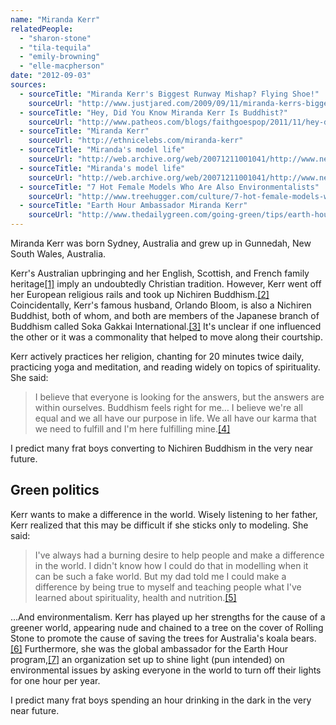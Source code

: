 ```yaml
---
name: "Miranda Kerr"
relatedPeople:
  - "sharon-stone"
  - "tila-tequila"
  - "emily-browning"
  - "elle-macpherson"
date: "2012-09-03"
sources:
  - sourceTitle: "Miranda Kerr's Biggest Runway Mishap? Flying Shoe!"
    sourceUrl: "http://www.justjared.com/2009/09/11/miranda-kerrs-biggest-runway-mishap-flying-shoe/"
  - sourceTitle: "Hey, Did You Know Miranda Kerr Is Buddhist?"
    sourceUrl: "http://www.patheos.com/blogs/faithgoespop/2011/11/hey-did-you-know-miranda-kerr-is-buddhist-and-an-aries/"
  - sourceTitle: "Miranda Kerr"
    sourceUrl: "http://ethnicelebs.com/miranda-kerr"
  - sourceTitle: "Miranda's model life"
    sourceUrl: "http://web.archive.org/web/20071211001041/http://www.news.com.au/dailytelegraph/story/0,22049,22730119-5006011,00.html"
  - sourceTitle: "Miranda's model life"
    sourceUrl: "http://web.archive.org/web/20071211001041/http://www.news.com.au/dailytelegraph/story/0,22049,22730119-5006011,00.html"
  - sourceTitle: "7 Hot Female Models Who Are Also Environmentalists"
    sourceUrl: "http://www.treehugger.com/culture/7-hot-female-models-who-are-also-environmentalists.html"
  - sourceTitle: "Earth Hour Ambassador Miranda Kerr"
    sourceUrl: "http://www.thedailygreen.com/going-green/tips/earth-hour-47032002"
---
```


Miranda Kerr was born Sydney, Australia and grew up in Gunnedah, New South Wales, Australia.

Kerr's Australian upbringing and her English, Scottish, and French family heritage<a class="source-citation" href="http://www.justjared.com/2009/09/11/miranda-kerrs-biggest-runway-mishap-flying-shoe/" title="Miranda Kerr&apos;s Biggest Runway Mishap? Flying Shoe!">[1]</a> imply an undoubtedly Christian tradition. However, Kerr went off her European religious rails and took up Nichiren Buddhism.<a class="source-citation" href="http://www.patheos.com/blogs/faithgoespop/2011/11/hey-did-you-know-miranda-kerr-is-buddhist-and-an-aries/" title="Hey, Did You Know Miranda Kerr Is Buddhist?">[2]</a> Coincidentally, Kerr's famous husband, Orlando Bloom, is also a Nichiren Buddhist, both of whom, and both are members of the Japanese branch of Buddhism called Soka Gakkai International.<a class="source-citation" href="http://ethnicelebs.com/miranda-kerr" title="Miranda Kerr">[3]</a> It's unclear if one influenced the other or it was a commonality that helped to move along their courtship.

Kerr actively practices her religion, chanting for 20 minutes twice daily, practicing yoga and meditation, and reading widely on topics of spirituality. She said:

>I believe that everyone is looking for the answers, but the answers are within ourselves. Buddhism feels right for me… I believe we're all equal and we all have our purpose in life. We all have our karma that we need to fulfill and I'm here fulfilling mine.<a class="source-citation" href="http://web.archive.org/web/20071211001041/http://www.news.com.au/dailytelegraph/story/0,22049,22730119-5006011,00.html" title="Miranda&apos;s model life">[4]</a>

I predict many frat boys converting to Nichiren Buddhism in the very near future.


## Green politics

Kerr wants to make a difference in the world. Wisely listening to her father, Kerr realized that this may be difficult if she sticks only to modeling. She said:

>I've always had a burning desire to help people and make a difference in the world. I didn't know how I could do that in modelling when it can be such a fake world. But my dad told me I could make a difference by being true to myself and teaching people what I've learned about spirituality, health and nutrition.<a class="source-citation" href="http://web.archive.org/web/20071211001041/http://www.news.com.au/dailytelegraph/story/0,22049,22730119-5006011,00.html" title="Miranda&apos;s model life">[5]</a>

…And environmentalism. Kerr has played up her strengths for the cause of a greener world, appearing nude and chained to a tree on the cover of Rolling Stone to promote the cause of saving the trees for Australia's koala bears.<a class="source-citation" href="http://www.treehugger.com/culture/7-hot-female-models-who-are-also-environmentalists.html" title="7 Hot Female Models Who Are Also Environmentalists">[6]</a> Furthermore, she was the global ambassador for the Earth Hour program,<a class="source-citation" href="http://www.thedailygreen.com/going-green/tips/earth-hour-47032002" title="Earth Hour Ambassador Miranda Kerr">[7]</a> an organization set up to shine light (pun intended) on environmental issues by asking everyone in the world to turn off their lights for one hour per year.

I predict many frat boys spending an hour drinking in the dark in the very near future.
